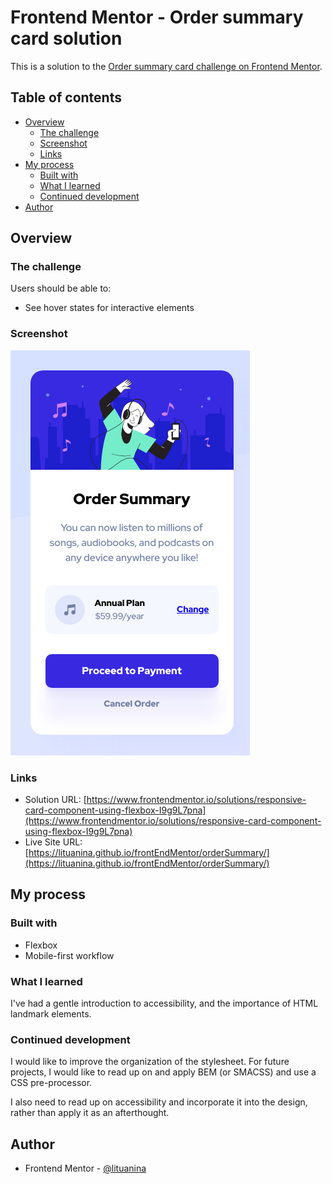 # Frontend Mentor - Order summary card solution

This is a solution to the [Order summary card challenge on Frontend Mentor](https://www.frontendmentor.io/challenges/order-summary-component-QlPmajDUj).

## Table of contents

- [Overview](#overview)
  - [The challenge](#the-challenge)
  - [Screenshot](#screenshot)
  - [Links](#links)
- [My process](#my-process)
  - [Built with](#built-with)
  - [What I learned](#what-i-learned)
  - [Continued development](#continued-development)
- [Author](#author)



## Overview

### The challenge

Users should be able to:

- See hover states for interactive elements

### Screenshot

![screenshot](./mobile-screen.png)

### Links

- Solution URL: [https://www.frontendmentor.io/solutions/responsive-card-component-using-flexbox-I9g9L7pna](https://www.frontendmentor.io/solutions/responsive-card-component-using-flexbox-I9g9L7pna)
- Live Site URL: [https://lituanina.github.io/frontEndMentor/orderSummary/](https://lituanina.github.io/frontEndMentor/orderSummary/)

## My process

### Built with

- Flexbox
- Mobile-first workflow

### What I learned

I've had a gentle introduction to accessibility, and the importance of HTML landmark elements.


### Continued development

I would like to improve the organization of the stylesheet.
For future projects, I would like to read up on and apply BEM (or SMACSS) and use a CSS pre-processor.

I also need to read up on accessibility and incorporate it into the design, rather than apply it as an afterthought.

## Author

- Frontend Mentor - [@lituanina](https://www.frontendmentor.io/profile/lituanina)
